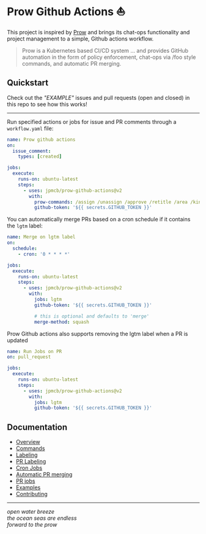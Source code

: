 # Prow Github Actions ⛵️

This project is inspired by [Prow](https://github.com/kubernetes/test-infra/tree/master/prow) and brings its chat-ops functionality and project management to a simple, Github actions workflow.

> Prow is a Kubernetes based CI/CD system ... and provides GitHub automation in the form of policy enforcement, chat-ops via /foo style commands, and automatic PR merging.

## Quickstart

Check out the _"EXAMPLE"_ issues and pull requests (open and closed) in this repo to see how this works!

---
Run specified actions or jobs for issue and PR comments through a `workflow.yaml` file:

```yaml
name: Prow github actions
on:
  issue_comment:
    types: [created]

jobs:
  execute:
    runs-on: ubuntu-latest
    steps:
      - uses: jpmcb/prow-github-actions@v2
        with:
          prow-commands: /assign /unassign /approve /retitle /area /kind /priority /remove /lgtm /close /reopen /lock /milestone /hold /cc /uncc
          github-token: '${{ secrets.GITHUB_TOKEN }}'
```

You can automatically merge PRs based on a cron schedule if it contains the `lgtm` label:

```yaml
name: Merge on lgtm label
on:
  schedule:
    - cron: '0 * * * *'

jobs:
  execute:
    runs-on: ubuntu-latest
    steps:
      - uses: jpmcb/prow-github-actions@v2
        with:
          jobs: lgtm
          github-token: '${{ secrets.GITHUB_TOKEN }}'

          # this is optional and defaults to 'merge'
          merge-method: squash
```

Prow Github actions also supports removing the lgtm label when a PR is updated

```yaml
name: Run Jobs on PR
on: pull_request

jobs:
  execute:
    runs-on: ubuntu-latest
    steps:
      - uses: jpmcb/prow-github-actions@v2
        with:
          jobs: lgtm
          github-token: '${{ secrets.GITHUB_TOKEN }}'
```

## Documentation
- [Overview](./docs/overview.md)
- [Commands](./docs/commands.md)
- [Labeling](./docs/labeling.md)
- [PR Labeling](./docs/pr-labeling.md)
- [Cron Jobs](./docs/cron-jobs.md)
- [Automatic PR merging](./docs/automatic-merging.md)
- [PR jobs](./docs/pr-jobs.md)
- [Examples](./docs/examples.md)
- [Contributing](./docs/contributing.md)

---

_open water breeze  
the ocean seas are endless  
forward to the prow_  
